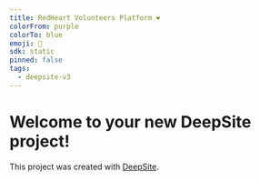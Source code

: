 ```yaml
---
title: RedHeart Volunteers Platform ❤️
colorFrom: purple
colorTo: blue
emoji: 🐳
sdk: static
pinned: false
tags:
  - deepsite-v3
---
```


# Welcome to your new DeepSite project!
This project was created with [DeepSite](https://deepsite.hf.co).
